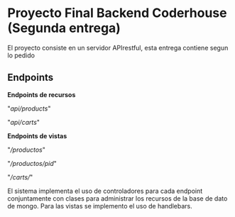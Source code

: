 # Proyecto Final Backend Coderhouse (Segunda entrega)
El proyecto consiste en un servidor APIrestful, esta entrega contiene segun lo pedido

## Endpoints

**Endpoints de recursos**

"_api/products_"

"_api/carts_"

**Endpoints de vistas**

"_/productos_"

"_/productos/pid_"

 "_/carts/_"

El sistema implementa el uso de controladores para cada endpoint conjuntamente con clases para administrar los recursos de la base de dato de mongo. Para las vistas se implemento el uso de handlebars.

